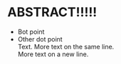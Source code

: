 # ABSTRACT!!!!!
- Bot point
- Other dot point  
Text.
More text on the same line.  
More text on a new line.
